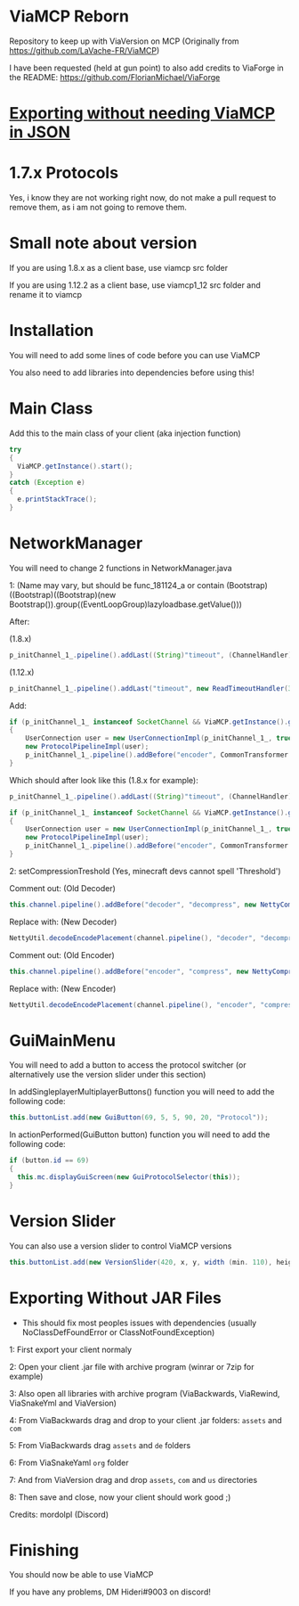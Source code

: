 # ViaMCP Reborn
Repository to keep up with ViaVersion on MCP (Originally from https://github.com/LaVache-FR/ViaMCP)

I have been requested (held at gun point) to also add credits to ViaForge in the README: https://github.com/FlorianMichael/ViaForge

# [Exporting without needing ViaMCP in JSON](https://github.com/Foreheadchann/ViaMCP-Reborn#exporting-without-jar-files)

# 1.7.x Protocols
Yes, i know they are not working right now, do not make a pull request to remove them, as i am not going to remove them.

# Small note about version
If you are using 1.8.x as a client base, use viamcp src folder

If you are using 1.12.2 as a client base, use viamcp1_12 src folder and rename it to viamcp

# Installation
You will need to add some lines of code before you can use ViaMCP

You also need to add libraries into dependencies before using this!

# Main Class
Add this to the main class of your client (aka injection function)

```java
try
{
  ViaMCP.getInstance().start();
}
catch (Exception e)
{
  e.printStackTrace();
}
```

# NetworkManager
You will need to change 2 functions in NetworkManager.java

1: (Name may vary, but should be func_181124_a or contain (Bootstrap)((Bootstrap)((Bootstrap)(new Bootstrap()).group((EventLoopGroup)lazyloadbase.getValue()))

After:

(1.8.x)

```java
p_initChannel_1_.pipeline().addLast((String)"timeout", (ChannelHandler)(new ReadTimeoutHandler(30))).addLast((String)"splitter", (ChannelHandler)(new MessageDeserializer2())).addLast((String)"decoder", (ChannelHandler)(new MessageDeserializer(EnumPacketDirection.CLIENTBOUND))).addLast((String)"prepender", (ChannelHandler)(new MessageSerializer2())).addLast((String)"encoder", (ChannelHandler)(new MessageSerializer(EnumPacketDirection.SERVERBOUND))).addLast((String)"packet_handler", (ChannelHandler)networkmanager);
```

(1.12.x)

```java
p_initChannel_1_.pipeline().addLast("timeout", new ReadTimeoutHandler(30)).addLast("splitter", new NettyVarint21FrameDecoder()).addLast("decoder", new NettyPacketDecoder(EnumPacketDirection.CLIENTBOUND)).addLast("prepender", new NettyVarint21FrameEncoder()).addLast("encoder", new NettyPacketEncoder(EnumPacketDirection.SERVERBOUND)).addLast("packet_handler", networkmanager);
```

Add: 

```java
if (p_initChannel_1_ instanceof SocketChannel && ViaMCP.getInstance().getVersion() != ViaMCP.PROTOCOL_VERSION)
{
    UserConnection user = new UserConnectionImpl(p_initChannel_1_, true);
    new ProtocolPipelineImpl(user);
    p_initChannel_1_.pipeline().addBefore("encoder", CommonTransformer.HANDLER_ENCODER_NAME, new MCPEncodeHandler(user)).addBefore("decoder", CommonTransformer.HANDLER_DECODER_NAME, new MCPDecodeHandler(user));
}
```

Which should after look like this (1.8.x for example):

```java
p_initChannel_1_.pipeline().addLast((String)"timeout", (ChannelHandler)(new ReadTimeoutHandler(30))).addLast((String)"splitter", (ChannelHandler)(new MessageDeserializer2())).addLast((String)"decoder", (ChannelHandler)(new MessageDeserializer(EnumPacketDirection.CLIENTBOUND))).addLast((String)"prepender", (ChannelHandler)(new MessageSerializer2())).addLast((String)"encoder", (ChannelHandler)(new MessageSerializer(EnumPacketDirection.SERVERBOUND))).addLast((String)"packet_handler", (ChannelHandler)networkmanager);

if (p_initChannel_1_ instanceof SocketChannel && ViaMCP.getInstance().getVersion() != ViaMCP.PROTOCOL_VERSION)
{
    UserConnection user = new UserConnectionImpl(p_initChannel_1_, true);
    new ProtocolPipelineImpl(user);
    p_initChannel_1_.pipeline().addBefore("encoder", CommonTransformer.HANDLER_ENCODER_NAME, new MCPEncodeHandler(user)).addBefore("decoder", CommonTransformer.HANDLER_DECODER_NAME, new MCPDecodeHandler(user));
}
```

2: setCompressionTreshold (Yes, minecraft devs cannot spell 'Threshold') 

Comment out: (Old Decoder)

```java
this.channel.pipeline().addBefore("decoder", "decompress", new NettyCompressionDecoder(treshold));
```

Replace with: (New Decoder)

```java
NettyUtil.decodeEncodePlacement(channel.pipeline(), "decoder", "decompress", new NettyCompressionDecoder(treshold));
```

Comment out: (Old Encoder)

```java
this.channel.pipeline().addBefore("encoder", "compress", new NettyCompressionEncoder(treshold))
```

Replace with: (New Encoder)

```java
NettyUtil.decodeEncodePlacement(channel.pipeline(), "encoder", "compress", new NettyCompressionEncoder(treshold));
```

# GuiMainMenu
You will need to add a button to access the protocol switcher (or alternatively use the version slider under this section)

In addSingleplayerMultiplayerButtons() function you will need to add the following code:

```java
this.buttonList.add(new GuiButton(69, 5, 5, 90, 20, "Protocol"));
```

In actionPerformed(GuiButton button) function you will need to add the following code:

```java
if (button.id == 69)
{
  this.mc.displayGuiScreen(new GuiProtocolSelector(this));
}
```

# Version Slider
You can also use a version slider to control ViaMCP versions

```java
this.buttonList.add(new VersionSlider(420, x, y, width (min. 110), height));
```

# Exporting Without JAR Files

- This should fix most peoples issues with dependencies (usually NoClassDefFoundError or ClassNotFoundException)

1: First export your client normaly

2: Open your client .jar file with archive program (winrar or 7zip for example)

3: Also open all libraries with archive program (ViaBackwards, ViaRewind, ViaSnakeYml and ViaVersion)

4: From ViaBackwards drag and drop to your client .jar folders: ``assets`` and ``com``

5: From ViaBackwards drag ``assets`` and ``de`` folders

6: From ViaSnakeYaml ``org`` folder

7: And from ViaVersion drag and drop ``assets``, ``com`` and ``us`` directories

8: Then save and close, now your client should work good ;)

Credits: mordolpl (Discord)

# Finishing
You should now be able to use ViaMCP

If you have any problems, DM Hideri#9003 on discord!

